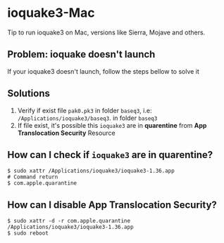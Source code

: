 # ioquake3-Mac
Tip to run ioquake3 on Mac, versions like Sierra, Mojave and others. 

## Problem: ioquake doesn't launch
If your ioquake3 doesn't launch, follow the steps bellow to solve it

## Solutions
1. Verify if exist file `pak0.pk3` in folder `baseq3`, i.e: `/Applications/ioquake3/baseq3`. in folder `baseq3` 
2. If file exist, it's possible this `ioquake3` are in **quarentine** from **App Translocation Security** Resource

## How can I check if `ioquake3` are in quarentine?

```
$ sudo xattr /Applications/ioquake3/ioquake3-1.36.app
# Command return
$ com.apple.quarantine
```

## How can I disable **App Translocation Security**?

```
$ sudo xattr -d -r com.apple.quarantine /Applications/ioquake3/ioquake3-1.36.app
$ sudo reboot
```
